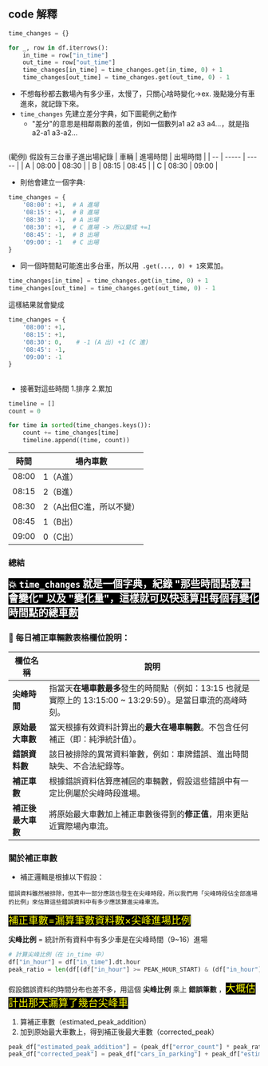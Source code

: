 ## code 解釋
```python 
time_changes = {}

for _, row in df.iterrows():
    in_time = row["in_time"]
    out_time = row["out_time"]
    time_changes[in_time] = time_changes.get(in_time, 0) + 1
    time_changes[out_time] = time_changes.get(out_time, 0) - 1
```
- 不想每秒都去數場內有多少車，太慢了，只關心啥時變化->ex. 幾點幾分有車進來，就記錄下來。
- ```time_changes``` 先建立差分字典，如下圖範例之動作
    - "差分"的意思是相鄰兩數的差值，例如一個數列a1 a2 a3 a4...，就是指a2-a1 a3-a2...
##
(範例) 假設有三台車子進出場紀錄
| 車輛 | 進場時間  | 出場時間  |
| -- | ----- | ----- |
| A  | 08:00 | 08:30 |
| B  | 08:15 | 08:45 |
| C  | 08:30 | 09:00 |
- 則他會建立一個字典:
```python
time_changes = {
    '08:00': +1,  # A 進場
    '08:15': +1,  # B 進場
    '08:30': -1,  # A 出場
    '08:30': +1,  # C 進場 -> 所以變成 +=1
    '08:45': -1,  # B 出場
    '09:00': -1   # C 出場
}
```
- 同一個時間點可能進出多台車，所以用``` .get(..., 0) + 1```來累加。
```python
time_changes[in_time] = time_changes.get(in_time, 0) + 1
time_changes[out_time] = time_changes.get(out_time, 0) - 1
```
這樣結果就會變成
```python
time_changes = {
    '08:00': +1,
    '08:15': +1,
    '08:30': 0,    # -1 (A 出) +1 (C 進)
    '08:45': -1,
    '09:00': -1
}
```
##
- 接著對這些時間 1.排序 2.累加
```python
timeline = []
count = 0

for time in sorted(time_changes.keys()):
    count += time_changes[time]
    timeline.append((time, count))
```
| 時間    | 場內車數          |
| ----- | ------------- |
| 08:00 | 1（A進）         |
| 08:15 | 2（B進）         |
| 08:30 | 2（A出但C進，所以不變） |
| 08:45 | 1（B出）         |
| 09:00 | 0（C出）         |



### 總結
<span style="color: white; background-color: black; font-size: 20px"><b>💥 ```time_changes``` 就是一個字典，紀錄 "那些時間點數量會變化" 以及 "變化量"，這樣就可以快速算出每個有變化時間點的總車數</b></span>



### 📄 每日補正車輛數表格欄位說明：
| 欄位名稱        | 說明                                        |
| ----------- | ----------------------------------------- |
| **尖峰時間**    | 指當天**在場車數最多**發生的時間點（例如：13:15 也就是實際上的 13:15:00 ~ 13:29:59）。是當日車流的高峰時刻。 |
| **原始最大車數**  | 當天根據有效資料計算出的**最大在場車輛數**。不包含任何補正（即：純淨統計值）。 |
| **錯誤資料數**   | 該日被排除的異常資料筆數，例如：車牌錯誤、進出時間缺失、不合法紀錄等。       |
| **補正車數**    | 根據錯誤資料估算應補回的車輛數，假設這些錯誤中有一定比例屬於尖峰時段進場。     |
| **補正後最大車數** | 將原始最大車數加上補正車數後得到的**修正值**，用來更貼近實際場內車流。     |


### 關於補正車數

- 補正邏輯是根據以下假設：
```
錯誤資料雖然被排除，但其中一部分應該也發生在尖峰時段，所以我們用「尖峰時段佔全部進場的比例」來估算這些錯誤資料中有多少應該算進尖峰車流。
```

<span style="color: yellow; background-color: black; font-size: 20px">補正車數=漏算筆數資料數×尖峰進場比例</span>

**尖峰比例** = 統計所有資料中有多少車是在尖峰時間（9~16）進場
```python
# 計算尖峰比例（在 in_time 中）
df["in_hour"] = df["in_time"].dt.hour
peak_ratio = len(df[(df["in_hour"] >= PEAK_HOUR_START) & (df["in_hour"] <= PEAK_HOUR_END)]) / len(df)
```

假設錯誤資料的時間分布也差不多，用這個 **尖峰比例** 乘上 **錯誤筆數** ，<span style="color: yellow; background-color: black; font-size: 20px">大概估計出那天漏算了幾台尖峰車</span>
1. 算補正車數（estimated_peak_addition）
2. 加到原始最大車數上，得到補正後最大車數（corrected_peak）
```python
peak_df["estimated_peak_addition"] = (peak_df["error_count"] * peak_ratio).round().astype(int)
peak_df["corrected_peak"] = peak_df["cars_in_parking"] + peak_df["estimated_peak_addition"]
```

